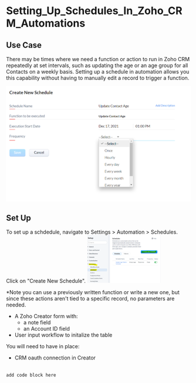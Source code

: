 # Setting_Up_Schedules_In_Zoho_CRM_Automations


## Use Case
There may be times where we need a function or action to run in Zoho CRM repeatedly at set intervals, such as updating the age or an age group for all Contacts on a weekly basis. Setting up a schedule in automation allows you this capability without having to manually edit a record to trigger a function.

<img src="schedule.PNG">


## Set Up

To set up a schdedule, navigate to Settings > Automation > Schedules. Click on "Create New Schedule".
<img src="create.PNG" width=200>

*Note you can use a previously written function or write a new one, but since these actions aren't tied to a specific record, no parameters are needed.


* A Zoho Creator form with:
  * a note field
  * an Account ID field
* User input workflow to initalize the table

You will need to have in place:

* CRM oauth connection in Creator




```

add code block here

```
